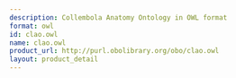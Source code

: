 ```yaml
---
description: Collembola Anatomy Ontology in OWL format
format: owl
id: clao.owl
name: clao.owl
product_url: http://purl.obolibrary.org/obo/clao.owl
layout: product_detail
---
```

